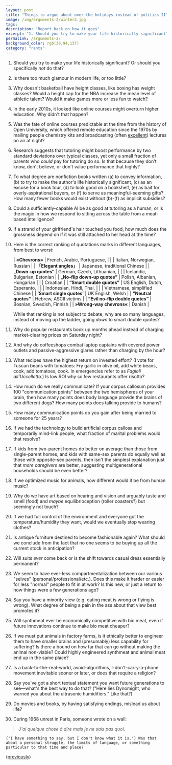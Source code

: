 ```yaml
---
layout: post
title: "Things to argue about over the holidays instead of politics II"
image: /img/arguments-2/winter2.jpg
tags: 
description: "Report back on how it goes"
excerpt: "1. Should you try to make your life historically significant? Or should you specifically not do that? 2. Is there too much glamour in modern life, or too little? 3. Why doesn't basketball have height classes, like boxing has weight classes? Would a height cap for the NBA increase the mean level of athletic talent? Would it make things more or less interesting to watch?"
permalink: /arguments-2/
background_color: rgb(39,94,137)
category: "rants"
---
```


1. Should you try to make your life historically significant? Or should you specifically *not* do that?

2. Is there too much glamour in modern life, or too little?

3. Why doesn't basketball have height classes, like boxing has weight classes? Would a height cap for the NBA increase the mean level of athletic talent? Would it make games more or less fun to watch?

4. In the early 2010s, it looked like online courses might overturn higher education. Why didn't that happen?

5. Was the fate of online courses predictable at the time from the history of Open University, which offered remote education since the 1970s by mailing people chemistry kits and broadcasting (often [excellent](https://www.youtube.com/watch?v=IkmFgNUWA4A)) lectures on air at night?

6. Research suggests that tutoring might boost performance by two standard deviations over typical classes, yet only a small fraction of parents who *could* pay for tutoring do so. Is that because they don't know, don't believe, or don't value performance that highly?

7. To what degree are nonfiction books written (a) to convey information, (b) to try to make the author's life historically significant, (c) as an excuse for a book tour, (d) to look good on a bookshelf, (e) as bait for overly-aspirational buyers, or (f) to serve as meaningful-seeming gifts? How many fewer books would exist without (b)-(f) as implicit subsidies?

8. Could a sufficiently-capable AI be as good at tutoring as a human, or is the magic in how we respond to sitting across the table from a meat-based intelligence?

9. If a strand of your girlfriend's hair touched you food, how much does the grossness depend on if it was still attached to her head at the time?

10. Here is the correct ranking of quotations marks in different languages, from best to worst:
   
    | **«Chevrons»**                   | French, Arabic, Portuguese,   |
    |                                  | Italian, Norwegian, Russian   |
    | **「Elegant angles」**            | Japanese, traditional Chinese |
    | **„Down-up quotes“**             | German, Czech, Lithuanian,     |
    |                                  | Icelandic, Bulgarian, Estonian |
    | **„No-flip down-up quotes”**     | Polish, Albanian, Hungarian |
    |                                  | Croatian           |
    | **“Smart double quotes”**        | US English, Dutch, Esperanto, |
    |                                  | Indonesian, Hindi, Thai, |
    |                                  | Vietnamese, simplified Chinese |
    | **‘Smart single quotes’**        | UK English, Welsh |
	  | **\"Neutral quotes\"**           | Hebrew, ASCII victims |
	  | **”Evil no-flip double quotes”** | Bosnian, Swedish, Finnish |
	  | **»Wrong-way chevrons«**         | Danish |

    While that ranking is not subject to debate, why are so many languages, instead of moving up the ladder, going *down* to smart double quotes?

11.  Why do popular restaurants book up months ahead instead of charging market-clearing prices on Saturday night?

12.  And why do coffeeshops combat laptop captains with covered power outlets and passive-aggressive glares rather than charging by the hour?

13.  What recipes have the highest return on invested effort? (I vote for Tuscan beans with tomatoes: Fry garlic in olive oil, add white beans, cook, add tomatoes, cook. In emergencies refer to as *Fagioli all’Uccelletto*.) Is low ROI why so few restaurants offer risotto?

14. How much do we really communicate? If your corpus callosum provides 100 "communication points" between the two hemispheres of your brain, then how many points does body language provide the brains of two different dogs? How many points does talking provide to humans?

15. How many communication points do you gain after being married to someone for 25 years?

16. If we had the technology to build artificial corpus callosa and temporarily mind-link people, what fraction of marital problems would that resolve?

17. If kids from two-parent homes do better on average than those from single-parent homes, and kids with same-sex parents do equally well as those with opposite-sex parents, then isn't the simplest explanation just that *more caregivers* are better, suggesting multigenerational households should be even better?

18. If we optimized music for animals, how different would it be from human music?

19. Why do we have art based on hearing and vision and arguably taste and smell (food) and *maybe* equilibrioception (roller coasters?) but seemingly not touch?

20. If we had full control of the environment and everyone got the temperature/humidity they want, would we eventually stop wearing clothes?

21. Is antique furniture destined to become fashionable again? What should we conclude from the fact that no one seems to be buying up all the current stock in anticipation?

22. Will suits *ever* come back or is the shift towards casual dress essentially permanent?

23. We seem to have ever-less compartmentalization between our various "selves" (personal/professional/etc.). Does this make it harder or easier for less "normal" people to fit in at work? Is this new, or just a return to how things were a few generations ago?

24. Say you have a minority view (e.g. eating meat is wrong or flying is wrong). What degree of being a pain in the ass about that view best promotes it?

25. Will synthmeat ever be economically competitive with bio meat, even if future innovations continue to make bio meat cheaper?

26. If we must put animals in factory farms, is it ethically better to engineer them to have smaller brains and (presumably) less capability for suffering? Is there a bound on how far that can go without making the animal non-viable? Could highly engineered synthmeat and animal meat end up in the same place?

27. Is a back-to-the-real-world, avoid-algorithms, I-don't-carry-a-phone movement inevitable sooner or later, or does that require a religion?

28. Say you've got a short textual statement you want future generations to see—what's the best way to do that? ("Here lies Dynomight, who warned you about the ultrasonic humidifiers." Like that?)

29. Do movies and books, by having satisfying endings, mislead us about life?

30. During 1968 unrest in Paris, someone wrote on a wall:  
  > *J'ai quelque chose à dire mais je ne sais pas quoi*.

    ("I have something to say, but I don't know what it is.") Was that about a personal struggle, the limits of language, or something particular to that time and place?

([previously](/arguments/))